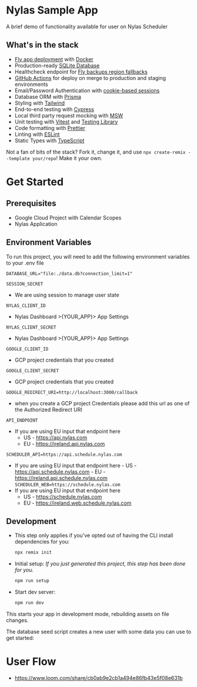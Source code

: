 # Nylas Sample App

A brief demo of functionality available for user on Nylas Scheduler

## What's in the stack

- [Fly app deployment](https://fly.io) with [Docker](https://www.docker.com/)
- Production-ready [SQLite Database](https://sqlite.org)
- Healthcheck endpoint for [Fly backups region fallbacks](https://fly.io/docs/reference/configuration/#services-http_checks)
- [GitHub Actions](https://github.com/features/actions) for deploy on merge to production and staging environments
- Email/Password Authentication with [cookie-based sessions](https://remix.run/docs/en/v1/api/remix#createcookiesessionstorage)
- Database ORM with [Prisma](https://prisma.io)
- Styling with [Tailwind](https://tailwindcss.com/)
- End-to-end testing with [Cypress](https://cypress.io)
- Local third party request mocking with [MSW](https://mswjs.io)
- Unit testing with [Vitest](https://vitest.dev) and [Testing Library](https://testing-library.com)
- Code formatting with [Prettier](https://prettier.io)
- Linting with [ESLint](https://eslint.org)
- Static Types with [TypeScript](https://typescriptlang.org)

Not a fan of bits of the stack? Fork it, change it, and use `npx create-remix --template your/repo`! Make it your own.

# Get Started

## Prerequisites

- Google Cloud Project with Calendar Scopes
- Nylas Application

## Environment Variables

To run this project, you will need to add the following environment variables to your .env file

`DATABASE_URL="file:./data.db?connection_limit=1"`

`SESSION_SECRET`

- We are using session to manage user state

`NYLAS_CLIENT_ID`

- Nylas Dashboard >{YOUR_APP}> App Settings

`NYLAS_CLIENT_SECRET`

- Nylas Dashboard >{YOUR_APP}> App Settings

`GOOGLE_CLIENT_ID`

- GCP project credentials that you created

`GOOGLE_CLIENT_SECRET`

- GCP project credentials that you created

`GOOGLE_REDIRECT_URI=http://localhost:3000/callback`

- when you create a GCP project Credentials please add this url as one of the Authorized Redirect URI

`API_ENDPOINT`

- If you are using EU input that endpoint here
  - US - https://api.nylas.com
  - EU - https://ireland.api.nylas.com

`SCHEDULER_API=https://api.schedule.nylas.com`

- If you are using EU input that endpoint here - US - https://api.schedule.nylas.com - EU - https://ireland.api.schedule.nylas.com
  `SCHEDULER_WEB=https://schedule.nylas.com`
- If you are using EU input that endpoint here
  - US - https://schedule.nylas.com
  - EU - https://ireland.web.schedule.nylas.com

## Development

- This step only applies if you've opted out of having the CLI install dependencies for you:

  ```sh
  npx remix init
  ```

- Initial setup: _If you just generated this project, this step has been done for you._

  ```sh
  npm run setup
  ```

- Start dev server:

  ```sh
  npm run dev
  ```

This starts your app in development mode, rebuilding assets on file changes.

The database seed script creates a new user with some data you can use to get started:

# User Flow

- https://www.loom.com/share/cb0ab9e2cb1a494e86fb43e5f08e631b
